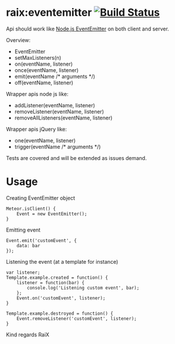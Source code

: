 raix:eventemitter [![Build Status](https://travis-ci.org/raix/Meteor-EventEmitter.svg)](https://travis-ci.org/raix/Meteor-EventEmitter)
============

Api should work like [Node.js EventEmitter](http://nodejs.org/api/events.html) on both client and server.

Overview:
* EventEmitter
* setMaxListeners(n)
* on(eventName, listener)
* once(eventName, listener)
* emit(eventName /* arguments */)
* off(eventName, listener)

Wrapper apis node js like:
* addListener(eventName, listener)
* removeListener(eventName, listener)
* removeAllListeners(eventName, listener)

Wrapper apis jQuery like:
* one(eventName, listener)
* trigger(eventName /* arguments */)

Tests are covered and will be extended as issues demand.

# Usage
Creating EventEmitter object
```
Meteor.isClient() {
    Event = new EventEmitter();
}
```

Emitting event
```
Event.emit('customEvent', {
    data: bar
});
```


Listening the event (at a template for instance)
```
var listener;
Template.example.created = function() {
    listener = function(bar) {
        console.log('Listening custom event', bar);
    };
    Event.on('customEvent', listener);
}

Template.example.destroyed = function() {
    Event.removeListener('customEvent', listener);
}

```

Kind regards RaiX
